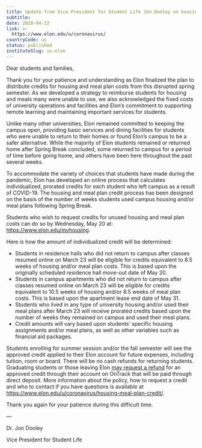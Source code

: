 ```yaml
---
title: Update from Vice President for Student Life Jon Dooley on housing and meal plan credits
subtitle: 
date: 2020-04-22
link: >-
  https://www.elon.edu/u/coronavirus/
countryCode: us
status: published
instituteSlug: us-elon
---
```

Dear students and families,

Thank you for your patience and understanding as Elon finalized the plan to distribute credits for housing and meal plan costs from this disrupted spring semester. As we developed a strategy to reimburse students for housing and meals many were unable to use, we also acknowledged the fixed costs of university operations and facilities and Elon’s commitment to supporting remote learning and maintaining important services for students.

Unlike many other universities, Elon remained committed to keeping the campus open, providing basic services and dining facilities for students who were unable to return to their homes or found Elon’s campus to be a safer alternative. While the majority of Elon students remained or returned home after Spring Break concluded, some returned to campus for a period of time before going home, and others have been here throughout the past several weeks.

To accommodate the variety of choices that students have made during the pandemic, Elon has developed an online process that calculates individualized, prorated credits for each student who left campus as a result of COVID-19. The housing and meal plan credit process has been designed on the basis of the number of weeks students used campus housing and/or meal plans following Spring Break.

Students who wish to request credits for unused housing and meal plan costs can do so by Wednesday, May 20 at: <https://www.elon.edu/myhousing>.

Here is how the amount of individualized credit will be determined:

  * Students in residence halls who did not return to campus after classes resumed online on March 23 will be eligible for credits equivalent to 8.5 weeks of housing and/or meal plan costs. This is based upon the originally scheduled residence hall move-out date of May 20.
  * Students in campus apartments who did not return to campus after classes resumed online on March 23 will be eligible for credits equivalent to 10.5 weeks of housing and/or 8.5 weeks of meal plan costs. This is based upon the apartment lease end date of May 31.
  * Students who lived in any type of university housing and/or used their meal plans after March 23 will receive prorated credits based upon the number of weeks they remained on campus and used their meal plans.
  * Credit amounts will vary based upon students’ specific housing assignments and/or meal plans, as well as other variables such as financial aid packages.



Students enrolling for summer session and/or the fall semester will see the approved credit applied to their Elon account for future expenses, including tuition, room or board. There will be no cash refunds for returning students. Graduating students or those leaving Elon [may request a refund](https://www.elon.edu/u/bft/bursar/billing-and-payments/refunds/) for an approved credit through their account on OnTrack that will be paid through direct deposit. More information about the policy, how to request a credit and who to contact if you have questions  is available at <https://www.elon.edu/u/coronavirus/housing-meal-plan-credit/>.

Thank you again for your patience during this difficult time.

—

Dr. Jon Dooley

Vice President for Student Life

 
